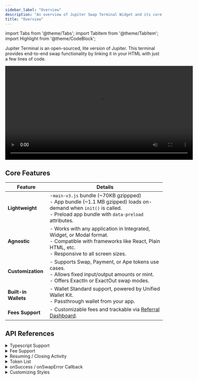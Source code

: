 ```yaml
---
sidebar_label: "Overview"
description: "An overview of Jupiter Swap Terminal Widget and its core features."
title: "Overview"
---
```


import Tabs from '@theme/Tabs';
import TabItem from '@theme/TabItem';
import Highlight from '@theme/CodeBlock';

<head>
    <title>An overview of Jupiter Swap Terminal Widget and its core features.</title>
    <meta name="twitter:card" content="summary" />
</head>

Jupiter Terminal is an open-sourced, lite version of Jupiter. This terminal provides end-to-end swap functionality by linking it in your HTML with just a few lines of code.

<video controls width="600">
  <source src="/terminal/demo/terminal-marketing.mp4" type="video/mp4" />
  Your browser does not support the video tag.
</video>

## Core Features

| **Feature** | **Details** |
|---|---|
| **Lightweight**      | -`main-v3.js` bundle (~70KB gzippped)<br />- App bundle (~1.1 MB gzipped) loads on-demand when `init()` is called.<br />- Preload app bundle with `data-preload` attributes. |
| **Agnostic**         | - Works with any application in Integrated, Widget, or Modal format.<br />- Compatible with frameworks like React, Plain HTML, etc.<br />- Responsive to all screen sizes. |
| **Customization** | - Supports Swap, Payment, or Ape tokens use cases.<br />- Allows fixed input/output amounts or mint.<br />- Offers ExactIn or ExactOut swap modes. |
| **Built-in Wallets** | - Wallet Standard support, powered by Unified Wallet Kit.<br />- Passthrough wallet from your app. |
| **Fees Support**     | - Customizable fees and trackable via [Referral Dashboard](https://referral.jup.ag/dashboard). |

## API References

<details>
    <summary>
        Typescript Support
    </summary>
Since Jupiter Terminal is only importable via CDN, to get proper typing, you can create a typing declaration jupiter-terminal.d.ts file in your project, and copy the contents in <a href="https://github.com/jup-ag/terminal/blob/main/src/types/index.d.ts">src/types/index.d.ts</a>.

```jsx
declare global {
    interface Window {
        Jupiter: JupiterTerminal;
    }
}
// ...
// ...
// ...
```
</details>

<details>
    <summary>
        Fee Support
    </summary>
There are no protocol fees on Jupiter, but integrators can introduce a platform fee on through the Swap Terminal as underlying, it is using the Swap API which allows you to take fees.

Refer to the [Add Fees To Swap](../100-swap-api/4-add-fees-to-swap.md) guide to get the accounts and add it.

```jsx
window.Jupiter.init({
    // ...
    platformFeeAndAccounts,
});
```
</details>

<details>
    <summary>
        Resuming / Closing Activity
    </summary>
- Every time `init()` is called, it will create a new activity.
- If you want to resume from previous activity, you can use `resume()` instead.
- `close()` function to hide the widget.

```jsx
if (window.Jupiter._instance) {
    window.Jupiter.resume();
}

window.Jupiter.close();
```
</details>

<details>
    <summary>
        Token List
    </summary>
The Jupiter Token List API is an open, collaborative and dynamic token list to make trading on Solana more transparent and safer for all. It is default to `true` to ensure that only validated tokens are shown.

- `strictTokenList?: boolean;`

</details>

<details>
    <summary>
        onSuccess / onSwapError Callback
    </summary>
`onSuccess()` and `onSwapError()` reference can be provided, when swap is successful or errored respectively.

```jsx
window.Jupiter.init({
    onSuccess: ({ txid, swapResult }) => {
        console.log({ txid, swapResult });
    },
    onSwapError: ({ error }) => {
        console.log('onSwapError', error);
    },
});
```
</details>

<details>
    <summary>
        Customizing Styles
    </summary>

**CSS Properties**

Any CSS-in-JS can be injected to the outer-most container via `containerStyles` API.

```jsx
window.Jupiter.init({
    // ... 
    containerStyles: { zIndex: 100 },
    containerStyles: { maxHeight: '90vh' },
});
```

**className (Tailwind)**

Tailwind classes can be injected to the outer-most container via `containerClassName` API.

```jsx
window.Jupiter.init({
    // ...
    containerClassName: 'max-h-[90vh] lg:max-h-[600px]',
});
```
</details>
